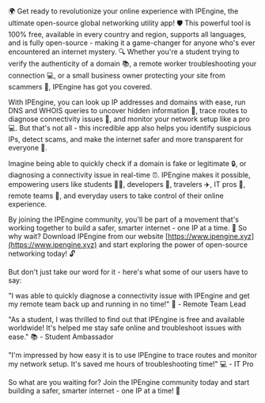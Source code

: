 🌍 Get ready to revolutionize your online experience with IPEngine, the ultimate open-source global networking utility app! 🛡️ This powerful tool is 100% free, available in every country and region, supports all languages, and is fully open-source - making it a game-changer for anyone who's ever encountered an internet mystery. 🔍 Whether you're a student trying to verify the authenticity of a domain 📚, a remote worker troubleshooting your connection 💻, or a small business owner protecting your site from scammers 👥, IPEngine has got you covered.

With IPEngine, you can look up IP addresses and domains with ease, run DNS and WHOIS queries to uncover hidden information 🔮, trace routes to diagnose connectivity issues 🚀, and monitor your network setup like a pro 💻. But that's not all - this incredible app also helps you identify suspicious IPs, detect scams, and make the internet safer and more transparent for everyone 💪.

Imagine being able to quickly check if a domain is fake or legitimate 🔒, or diagnosing a connectivity issue in real-time ⏰. IPEngine makes it possible, empowering users like students 👩‍🎓, developers 🚀, travelers ✈️, IT pros 💼, remote teams 👥, and everyday users to take control of their online experience.

By joining the IPEngine community, you'll be part of a movement that's working together to build a safer, smarter internet - one IP at a time. 🌟 So why wait? Download IPEngine from our website [https://www.ipengine.xyz](https://www.ipengine.xyz) and start exploring the power of open-source networking today! 🔓

But don't just take our word for it - here's what some of our users have to say:

"I was able to quickly diagnose a connectivity issue with IPEngine and get my remote team back up and running in no time!" 👥 - Remote Team Lead

"As a student, I was thrilled to find out that IPEngine is free and available worldwide! It's helped me stay safe online and troubleshoot issues with ease." 📚 - Student Ambassador

"I'm impressed by how easy it is to use IPEngine to trace routes and monitor my network setup. It's saved me hours of troubleshooting time!" 💻 - IT Pro

So what are you waiting for? Join the IPEngine community today and start building a safer, smarter internet - one IP at a time! 🌟